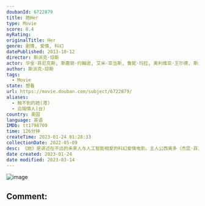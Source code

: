 ```yaml
---
doubanId: 6722879
title: 她Her
type: Movie
score: 8.4
myRating: 
originalTitle: Her
genre: 剧情, 爱情, 科幻
datePublished: 2013-10-12
director: 斯派克·琼斯
actor: 华金·菲尼克斯, 斯嘉丽·约翰逊, 艾米·亚当斯, 鲁妮·玛拉, 奥利维亚·王尔德, 斯派克·琼斯, 琳恩·, 盖布·戈麦斯, 克里斯·帕拉特, 梅·林德斯特罗姆, 比尔·哈德尔, 克里斯汀·韦格, 布莱恩·约翰逊, 马特·莱斯切尔, 普拉莫德库马尔, 史蒂夫·齐西斯, 格雷茜·普瑞维特, 波茜娅·道布尔戴, 斯蒂芬妮·索科琳斯基, 布莱恩·考克斯, 里奥·巴里加亚, 琼·布莱尔, 塞斯·凯尔, 李·克里斯蒂安, 尼科·戴维, 香农·爱德华兹, 阿莉娅·珍妮, 仁·库恩, 菲奥娜·林克, 卡罗尔·麦克法登, 杰里米·拉布, 劳拉·柯尔孔, 帕梅拉·罗伊兰斯, 玛丽安·萨斯塔德·奥特森, 伊维特·桑德斯, 卡桑德拉·斯塔尔, 查克·大卫·威利斯, 林原惠美, 山姆·贾格, 凯瑟琳·波切尔, undefined
author: 斯派克·琼斯
tags:
  - Movie
state: 想看
url: https://movie.douban.com/subject/6722879/
aliases:
  - 触不到的她(港)
  - 云端情人(台)
country: 美国
language: 英语
IMDb: tt1798709
time: 126分钟
createTime: 2023-01-24 01:28:33
collectionDate: 2022-05-09
desc: 《她》是讲述在不远的未来人与人工智能相爱的科幻爱情电影。主人公西奥多（杰昆·菲尼克斯JoaquinPhoenix饰）是一位信件撰写人，心思细腻而深邃，能写出最感人肺腑的信件。他刚结束与妻子凯瑟琳...
date created: 2023-01-24
date modified: 2023-03-14
---
```


![image](p2166850749.jpg)

Comment:
---
